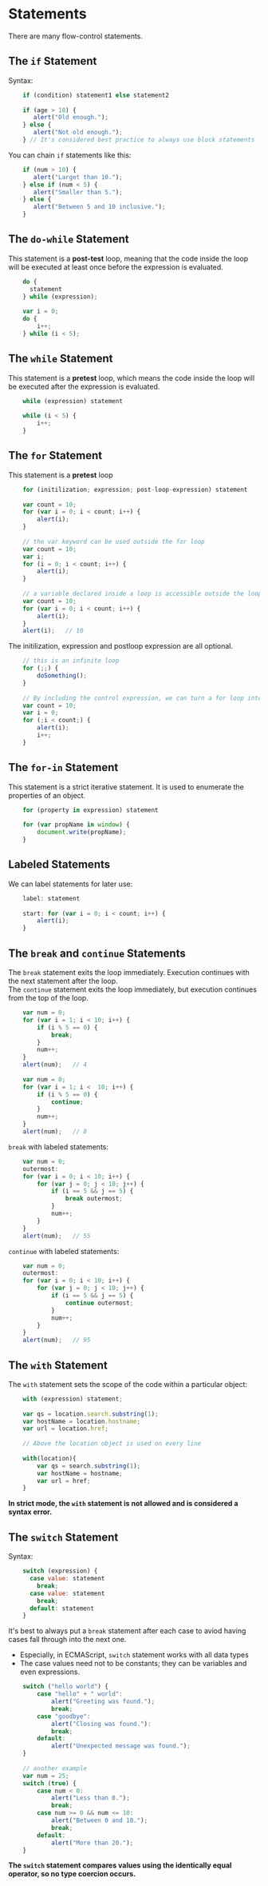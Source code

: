 # Statements
There are many flow-control statements.
## The `if` Statement
Syntax:

```javascript
    if (condition) statement1 else statement2
    
    if (age > 18) {
       alert("Old enough.");
    } else {
       alert("Not old enough.");
    } // It's considered best practice to always use block statements
```

You can chain `if` statements like this:

```javascript
    if (num > 10) {
       alert("Larget than 10.");
    } else if (num < 5) {
       alert("Smaller than 5.");
    } else {
       alert("Between 5 and 10 inclusive.");
    }
```

## The `do-while` Statement
This statement is a **post-test** loop, meaning that the code inside the loop will be executed at least once before the expression is evaluated.

```javascript
    do {
      statement
    } while (expression);
    
    var i = 0;
    do {
        i++;
    } while (i < 5);
```

## The `while` Statement
This statement is a **pretest** loop, which means the code inside the loop will be executed after the expression is evaluated.

```javascript
    while (expression) statement
    
    while (i < 5) {
        i++;
    }
```

## The `for` Statement
This statement is a **pretest** loop

```javascript
    for (initilization; expression; post-loop-expression) statement
    
    var count = 10;
    for (var i = 0; i < count; i++) {
        alert(i);
    }
    
    // the var keyword can be used outside the for loop
    var count = 10;
    var i;
    for (i = 0; i < count; i++) {
        alert(i);
    }
    
    // a variable declared inside a loop is accessible outside the loop
    var count = 10;
    for (var i = 0; i < count; i++) {
        alert(i);
    }
    alert(i);   // 10
```

The initilization, expression and postloop expression are all optional.

```javascript
    // this is an infinite loop
    for (;;) {
        doSomething();
    }
    
    // By including the control expression, we can turn a for loop into a while loop
    var count = 10;
    var i = 0;
    for (;i < count;) {
        alert(i);
        i++;
    }
```

## The `for-in` Statement
This statement is a strict iterative statement. It is used to enumerate the properties of an object.

```javascript
    for (property in expression) statement
    
    for (var propName in window) {
        document.write(propName);
    }
```

## Labeled Statements
We can label statements for later use:

```javascript
    label: statement
    
    start: for (var i = 0; i < count; i++) {
        alert(i);
    }
```

## The `break` and `continue` Statements
The `break` statement exits the loop immediately. Execution continues with the next statement after the loop.<br />
The `continue` statement exits the loop immediately, but execution continues from the top of the loop.

```javascript
    var num = 0;
    for (var i = 1; i < 10; i++) {
        if (i % 5 == 0) {
            break;
        }
        num++;
    }
    alert(num);   // 4
    
    var num = 0;
    for (var i = 1; i <  10; i++) {
        if (i % 5 == 0) {
            continue;
        }
        num++;
    }
    alert(num);   // 8
```

`break` with labeled statements:

```javascript
    var num = 0;
    outermost:
    for (var i = 0; i < 10; i++) {
        for (var j = 0; j < 10; j++) {
            if (i == 5 && j == 5) {
                break outermost;
            }
            num++;
        }
    }
    alert(num);   // 55
```

`continue` with labeled statements:

```javascript
    var num = 0;
    outermost:
    for (var i = 0; i < 10; i++) {
        for (var j = 0; j < 10; j++) {
            if (i == 5 && j == 5) {
                continue outermost;
            }
            num++;
        }
    }
    alert(num);   // 95
```

## The `with` Statement
The `with` statement sets the scope of the code within a particular object:

```javascript
    with (expression) statement;
    
    var qs = location.search.substring(1);
    var hostName = location.hostname;
    var url = location.href;
    
    // Above the location object is used on every line
    
    with(location){
        var qs = search.substring(1);
        var hostName = hostname;
        var url = href;
    }
```

**In strict mode, the `with` statement is not allowed and is considered a syntax error.**

## The `switch` Statement
Syntax:
```javascript
    switch (expression) {
      case value: statement
        break;
      case value: statement
        break;
      default: statement
    }
```
It's best to always put a `break` statement after each case to aviod having cases fall through into the next one.

* Especially, in ECMAScript, `switch` statement works with all data types
* The case values need not to be constants; they can be variables and even expressions.

```javascript
    switch ("hello world") {
        case "hello" + " world":
            alert("Greeting was found.");
            break;
        case "goodbye":
            alert("Closing was found."):
            break;
        default:
            alert("Unexpected message was found.");
    }
    
    // another example
    var num = 25;
    switch (true) {
        case num < 0:
            alert("Less than 0.");
            break;
        case num >= 0 && num <= 10:
            alert("Between 0 and 10.");
            break;
        default:
            alert("More than 20.");
    }
```

**The `switch` statement compares values using the identically equal operator, so no type coercion occurs.**
